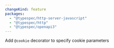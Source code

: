 ```yaml
---
changeKind: feature
packages:
  - "@typespec/http-server-javascript"
  - "@typespec/http"
  - "@typespec/openapi3"
---
```


Add `@cookie` decorator to specify cookie parameters